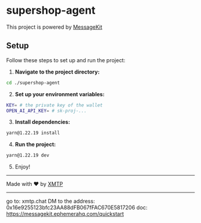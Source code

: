 # supershop-agent

This project is powered by [MessageKit](https://messagekit.ephemerahq.com/) 

## Setup

Follow these steps to set up and run the project:

1. **Navigate to the project directory:**

```sh
cd ./supershop-agent
```

2. **Set up your environment variables:**

```sh
KEY= # the private key of the wallet
OPEN_AI_API_KEY= # sk-proj-...
```

3. **Install dependencies:**

```sh
yarn@1.22.19 install
```

4. **Run the project:**

```sh
yarn@1.22.19 dev
```

5. Enjoy!
---
Made with ❤️ by [XMTP](https://xmtp.org)




-----------------------

go to: xmtp.chat
DM to the address: 0x16e9255123bfc23AA88dFB067fFAC670E5817206
doc: https://messagekit.ephemerahq.com/quickstart